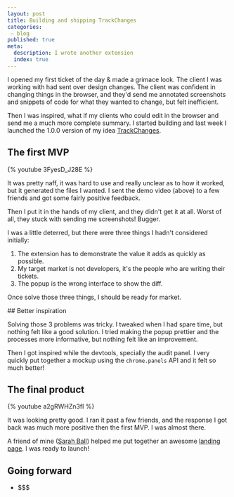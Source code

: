 ```yaml
---
layout: post
title: Building and shipping TrackChanges
categories:
 – blog
published: true
meta:
  description: I wrote another extension
  index: true
---
```


I opened my first ticket of the day & made a grimace look. The client I was working with had sent over design changes. The client was confident in changing things in the browser, and they'd send me annotated screenshots and snippets of code for what they wanted to change, but felt inefficient.

Then I was inspired, what if my clients who could edit in the browser and send me a much more complete summary. I started building and last week I launched the 1.0.0 version of my idea [TrackChanges](https://trackchanges.mikerogers.io/). 

## The first MVP

{% youtube 3FyesD_J28E %}

It was pretty naff, it was hard to use and really unclear as to how it worked, but it generated the files I wanted. I sent the demo video (above) to a few friends and got some fairly positive feedback.

Then I put it in the hands of my client, and they didn't get it at all. Worst of all, they stuck with sending me screenshots! Bugger.

I was a little deterred, but there were three things I hadn't considered initially:

1. The extension has to demonstrate the value it adds as quickly as possible.
2. My target market is not developers, it's the people who are writing their tickets.
3. The popup is the wrong interface to show the diff.

Once solve those three things, I should be ready for market.

## Better inspiration

Solving those 3 problems was tricky. I tweaked when I had spare time, but nothing felt like a good solution. I tried making the popup prettier and the processes more informative, but nothing felt like an improvement.

Then I got inspired while the devtools, specially the audit panel. I very quickly put together a mockup using the `chrome.panels` API and it felt so much better!

## The final product

{% youtube a2gRWHZn3fI %}

It was looking pretty good. I ran it past a few friends, and the response I got back was much more positive then the first MVP. I was almost there.

A friend of mine ([Sarah Ball](https://sarahb.co/)) helped me put together an awesome [landing page](https://trackchanges.mikerogers.io/). I was ready to launch! 

## Going forward

- $$$
